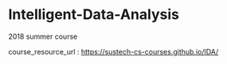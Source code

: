 # Intelligent-Data-Analysis
2018 summer course

course_resource_url : https://sustech-cs-courses.github.io/IDA/
